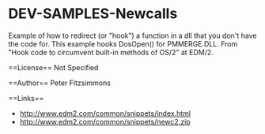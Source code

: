 # DEV-SAMPLES-Newcalls
Example of how to redirect (or "hook") a function in a dll that you don't have the code for.  This example hooks DosOpen() for PMMERGE.DLL. From "Hook code to circumvent built-in methods of OS/2" at EDM/2.

==License==
Not Specified

==Author==
Peter Fitzsimmons

==Links==
* http://www.edm2.com/common/snippets/index.html
* http://www.edm2.com/common/snippets/newc2.zip

